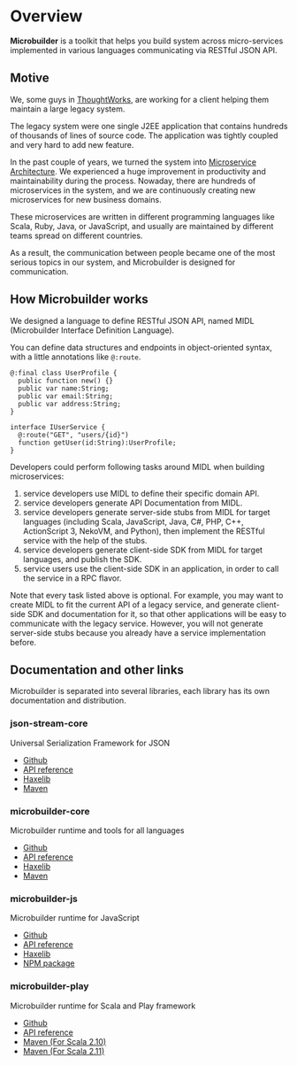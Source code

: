 # Overview

**Microbuilder** is a toolkit that helps you build system across micro-services
implemented in various languages communicating via RESTful JSON API.

## Motive

We, some guys in [ThoughtWorks](http://thoughtworks.com/), are working for a client
helping them maintain a large legacy system.

The legacy system were one single J2EE application that contains hundreds of thousands of lines of source code.
The application was tightly coupled and very hard to add new feature.

In the past couple of years,
we turned the system into [Microservice Architecture](http://martinfowler.com/articles/microservices.html).
We experienced a huge improvement in productivity and maintainability during the process.
Nowaday, there are hundreds of microservices in the system,
and we are continuously creating new microservices for new business domains.

These microservices are written in different programming languages
like Scala, Ruby, Java, or JavaScript,
and usually are maintained by different teams spread on different countries.

As a result, the communication between people became one of the most serious topics in our system,
and Microbuilder is designed for communication.

## How Microbuilder works

We designed a language to define RESTful JSON API,
named MIDL (Microbuilder Interface Definition Language).

You can define data structures and endpoints in object-oriented syntax,
with a little annotations like `@:route`.

    @:final class UserProfile {
      public function new() {}
      public var name:String;
      public var email:String;
      public var address:String;
    }

    interface IUserService {
      @:route("GET", "users/{id}")
      function getUser(id:String):UserProfile;
    }


Developers could perform following tasks around MIDL when building microservices:

1.  service developers use MIDL to define their specific domain API.
1.  service developers generate API Documentation from MIDL.
1. service developers generate server-side stubs from MIDL for target languages (including Scala, JavaScript, Java, C#, PHP, C++, ActionScript 3, NekoVM, and Python), then implement the RESTful service with the help of the stubs.
1. service developers generate client-side SDK from MIDL for target languages, and publish the SDK.
1. service users use the client-side SDK in an application, in order to call the service in a RPC flavor.

Note that every task listed above is optional.
For example, you may want to create MIDL to fit the current API of a legacy service,
and generate client-side SDK and documentation for it,
so that other applications will be easy to communicate with the legacy service.
However, you will not generate server-side stubs
because you already have a service implementation before.

## Documentation and other links

Microbuilder is separated into several libraries,
each library has its own documentation and distribution.

### json-stream-core

Universal Serialization Framework for JSON

* [Github](https://github.com/ThoughtWorksInc/json-stream-core)
* [API reference](https://oss.sonatype.org/service/local/repositories/snapshots/archive/com/thoughtworks/microbuilder/json-stream-core/3.0.3-SNAPSHOT/json-stream-core-3.0.3-SNAPSHOT-javadoc.jar/!/jsonStream/index.html)
* [Haxelib](http://lib.haxe.org/p/json-stream-core)
* [Maven](https://search.maven.org/#search%7Cgav%7C1%7Cg%3A%22com.thoughtworks.microbuilder%22%20AND%20a%3A%22json-stream-core%22)

### microbuilder-core

Microbuilder runtime and tools for all languages

* [Github](https://github.com/ThoughtWorksInc/microbuilder-core)
* [API reference](https://oss.sonatype.org/service/local/repositories/snapshots/archive/com/thoughtworks/microbuilder/microbuilder-core/3.0.3-SNAPSHOT/microbuilder-core-3.0.3-SNAPSHOT-javadoc.jar/!/com/thoughtworks/microbuilder/core/index.html)
* [Haxelib](http://lib.haxe.org/p/microbuilder-core)
* [Maven](https://search.maven.org/#search%7Cgav%7C1%7Cg%3A%22com.thoughtworks.microbuilder%22%20AND%20a%3A%22microbuilder-core%22)

### microbuilder-js

Microbuilder runtime for JavaScript

* [Github](https://github.com/ThoughtWorksInc/microbuilder-js)
* [API reference](https://oss.sonatype.org/service/local/repositories/snapshots/archive/com/thoughtworks/microbuilder/microbuilder-js/2.0.2-SNAPSHOT/microbuilder-js-2.0.2-SNAPSHOT-javadoc.jar/!/com/thoughtworks/microbuilder/js/index.html)
* [Haxelib](http://lib.haxe.org/p/microbuilder-js)
* [NPM package](http://central.maven.org/maven2/com/thoughtworks/microbuilder/microbuilder-js/2.0.1/microbuilder-js-2.0.1-haxe-js-npm.tgz)

### microbuilder-play

Microbuilder runtime for Scala and Play framework

* [Github](https://github.com/ThoughtWorksInc/microbuilder-play)
* [API reference](https://oss.sonatype.org/service/local/repositories/releases/archive/com/thoughtworks/microbuilder/microbuilder-play_2.10/4.0.0/microbuilder-play_2.10-4.0.0-javadoc.jar/!/com/thoughtworks/microbuilder/play/package.html)
* [Maven (For Scala 2.10)](https://search.maven.org/#search%7Cgav%7C1%7Cg%3A%22com.thoughtworks.microbuilder%22%20AND%20a%3A%22microbuilder-play_2.10%22)
* [Maven (For Scala 2.11)](https://search.maven.org/#search%7Cgav%7C1%7Cg%3A%22com.thoughtworks.microbuilder%22%20AND%20a%3A%22microbuilder-play_2.11%22)
